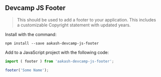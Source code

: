 ## Devcamp JS Footer

> This should be used to add a footer to your application. This includes a customizable Copyright statement with updated years.

Install with the command:

```
npm install --save aakash-devcamp-js-footer
```

Add to a JavaScript project with the following code:

```javascript
import ( footer ) from 'aakash-devcamp-js-footer';

footer('Some Name');
```